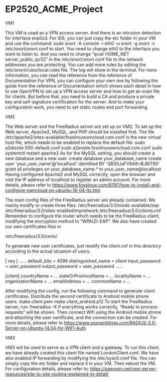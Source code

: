 # EP2520_ACME_Project
 
VM1

This VM is used as a VPN access server. And there is an intrusion detection for interface enp0s3.
For IDS, you can just copy the etc folder in your VM and use the command:
sudo snort -A console -i eth0 -u snort -g snort -c /etc/snort/snort.conf
to start. You need to change eth0 to the interface you want to listen to. And you need to change “ipvar HOME_NET server_public_ip/32” in the /etc/snort/snort.conf file to the network addresses you are protecting. You can add more rules by editing the /etc/snort/rules/local.rules file. The log will show in the terminal. For more information, you can read the reference from the reference of Documentation
For VPN, you can configure your own one by following the guide from the reference of Documentation which shows each detail in how to use OpenVPN to set up a VPN access server and how to get an ovpn file for clients. But before that, you need to build a CA and produce a private key and self-signature certification for the server. And to make your configuration work, you need to set static routes and port forwarding.
 
VM2

The Web server and the FreeRadius server are set up on VM2.
To set up the Web server, Apache2, MySQL, and PHP should be installed first. The file /etc/apache2/sites-available/fosslinuxowncloud.com.conf is the new virtual host file, which needs to be enabled to replace the default file:
sudo a2dissite 000-default.conf
sudo a2ensite fosslinuxowncloud.com.conf
sudo systemctl restart apache2
As for the MySQL setting, you should create a new database and a new user.
create database your_database_name
create user 'your_user_name'@'localhost' identified BY 'QB35JaFV6A9=BJRiT90'
grant all privileges on your_database_name.* to your_user_name@localhost
Having configured Apache2 and MySQL correctly, open the browser and visit the IP address of localhost to register an admin account.
For more details, please refer to https://www.fosslinux.com/8797/how-to-install-and-configure-owncloud-on-ubuntu-18-04-lts.htm 

The main config files of the FreeRadius server are already contained. We mainly modify or create three files:
/etc/freeradius/3.0/mods-available/eap
/etc/freeradius/3.0/sites-enabled/mynetwork
/etc/freeradius/3.0/clients.cnf
Remember to configure the router which needs to be the FreeRadius client, modifying the encryption method to “WPA(2)-EAP”.
We also have created our own certificates files in

/etc/freeradius/3.0/certs/

To generate new user certificates, just modify the client.cnf in this directory according to the actual situation of users.

[ req ]
…...
default_bits		= 4096
distinguished_name	= client
input_password		= user_password
output_password		= user_password
…...

[client]
countryName		= ...
stateOrProvinceName	= ...
localityName		= ...
organizationName	= ...
emailAddress		= ...
commonName		= ...

After modifying the config, run the following command to generate client certificates. Distribute the second certificate to Android mobile phone users.
make client.pem
make client_android.p12
To start the FreeRadius server, run:
freeradius -X
If everything works correctly, “Ready to process requests” will be shown. Then connect Wifi using the Android mobile phone and attaching the user certificate, and the connection can be created.
For more details, please refer to
https://www.ossramblings.com/RADIUS-3.X-Server-on-Ubuntu-14.04-for-WIFI-Auth 

VM3

VM3 will be used to serve as a VPN client and a gateway. To run this client, we have already created this client file named LondonClient.conf. We have also enabled IP forwarding by modifying the /etc/sysctl.conf file. You can simply copy the etc folder and replace it in your VM. Then reboot the VM. 
For configuration details, please refer to:
https://openvpn.net/vpn-server-resources/site-to-site-routing-explained-in-detail/ 

